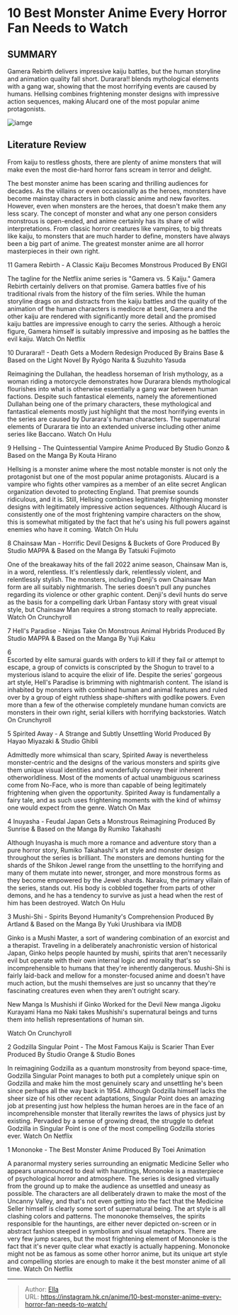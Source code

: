# 10 Best Monster Anime Every Horror Fan Needs to Watch


## SUMMARY 


 Gamera Rebirth delivers impressive kaiju battles, but the human storyline and animation quality fall short. 
 Durarara!! blends mythological elements with a gang war, showing that the most horrifying events are caused by humans. 
 Hellsing combines frightening monster designs with impressive action sequences, making Alucard one of the most popular anime protagonists. 

![iamge](https://static1.srcdn.com/wordpress/wp-content/uploads/2023/09/10-best-monster-anime-every-horror-fan-needs-to-watch-before-halloween.jpg)

## Literature Review

From kaiju to restless ghosts, there are plenty of anime monsters that will make even the most die-hard horror fans scream in terror and delight.




The best monster anime has been scaring and thrilling audiences for decades. As the villains or even occasionally as the heroes, monsters have become mainstay characters in both classic anime and new favorites. However, even when monsters are the heroes, that doesn&#39;t make them any less scary.
The concept of monster and what any one person considers monstrous is open-ended, and anime certainly has its share of wild interpretations. From classic horror creatures like vampires, to big threats like kaiju, to monsters that are much harder to define, monsters have always been a big part of anime. The greatest monster anime are all horror masterpieces in their own right.









 








 11  Gamera Rebirth - A Classic Kaiju Becomes Monstrous 
Produced By ENGI
        

The tagline for the Netflix anime series is &#34;Gamera vs. 5 Kaiju.&#34; Gamera Rebirth certainly delivers on that promise. Gamera battles five of his traditional rivals from the history of the film series. While the human storyline drags on and distracts from the kaiju battles and the quality of the animation of the human characters is mediocre at best, Gamera and the other kaiju are rendered with significantly more detail and the promised kaiju battles are impressive enough to carry the series. Although a heroic figure, Gamera himself is suitably impressive and imposing as he battles the evil kaiju.
Watch On Netflix





 10  Durarara!! - Death Gets a Modern Redesign 
Produced By Brains Base &amp; Based on the Light Novel By Ryōgo Narita &amp; Suzuhito Yasuda
        

Reimagining the Dullahan, the headless horseman of Irish mythology, as a woman riding a motorcycle demonstrates how Durarara blends mythological flourishes into what is otherwise essentially a gang war between human factions. Despite such fantastical elements, namely the aforementioned Dullahan being one of the primary characters, these mythological and fantastical elements mostly just highlight that the most horrifying events in the series are caused by Durarara&#39;s human characters. The supernatural elements of Durarara tie into an extended universe including other anime series like Baccano.
Watch On Hulu





 9  Hellsing - The Quintessential Vampire Anime 
Produced By Studio Gonzo &amp; Based on the Manga By Kouta Hirano
        

Hellsing is a monster anime where the most notable monster is not only the protagonist but one of the most popular anime protagonists. Alucard is a vampire who fights other vampires as a member of an elite secret Anglican organization devoted to protecting England. That premise sounds ridiculous, and it is. Still, Hellsing combines legitimately frightening monster designs with legitimately impressive action sequences. Although Alucard is consistently one of the most frightening vampire characters on the show, this is somewhat mitigated by the fact that he&#39;s using his full powers against enemies who have it coming.
Watch On Hulu





 8  Chainsaw Man - Horrific Devil Designs &amp; Buckets of Gore 
Produced By Studio MAPPA &amp; Based on the Manga By Tatsuki Fujimoto


 







One of the breakaway hits of the fall 2022 anime season, Chainsaw Man is, in a word, relentless. It&#39;s relentlessly dark, relentlessly violent, and relentlessly stylish. The monsters, including Denji&#39;s own Chainsaw Man form are all suitably nightmarish. The series doesn&#39;t pull any punches regarding its violence or other graphic content. Denji&#39;s devil hunts do serve as the basis for a compelling dark Urban Fantasy story with great visual style, but Chainsaw Man requires a strong stomach to really appreciate.
Watch On Crunchyroll





 7  Hell&#39;s Paradise - Ninjas Take On Monstrous Animal Hybrids 
Produced By Studio MAPPA &amp; Based on the Manga By Yuji Kaku





 6   
Escorted by elite samurai guards with orders to kill if they fail or attempt to escape, a group of convicts is conscripted by the Shogun to travel to a mysterious island to acquire the elixir of life. Despite the series&#39; gorgeous art style, Hell&#39;s Paradise is brimming with nightmarish content. The island is inhabited by monsters with combined human and animal features and ruled over by a group of eight ruthless shape-shifters with godlike powers. Even more than a few of the otherwise completely mundane human convicts are monsters in their own right, serial killers with horrifying backstories.
Watch On Crunchyroll





 5  Spirited Away - A Strange and Subtly Unsettling World 
Produced By Hayao Miyazaki &amp; Studio Ghibli


 







Admittedly more whimsical than scary, Spirited Away is nevertheless monster-centric and the designs of the various monsters and spirits give them unique visual identities and wonderfully convey their inherent otherworldliness. Most of the moments of actual unambiguous scariness come from No-Face, who is more than capable of being legitimately frightening when given the opportunity. Spirited Away is fundamentally a fairy tale, and as such uses frightening moments with the kind of whimsy one would expect from the genre.
Watch On Max





 4  Inuyasha - Feudal Japan Gets a Monstrous Reimagining 
Produced By Sunrise &amp; Based on the Manga By Rumiko Takahashi


 







Although Inuyasha is much more a romance and adventure story than a pure horror story, Rumiko Takahashi&#39;s art style and monster design throughout the series is brilliant. The monsters are demons hunting for the shards of the Shikon Jewel range from the unsettling to the horrifying and many of them mutate into newer, stronger, and more monstrous forms as they become empowered by the Jewel shards. Naraku, the primary villain of the series, stands out. His body is cobbled together from parts of other demons, and he has a tendency to survive as just a head when the rest of him has been destroyed.
Watch On Hulu





 3  Mushi-Shi - Spirits Beyond Humanity&#39;s Comprehension 
Produced By Artland &amp; Based on the Manga By Yuki Urushibara
       via IMDB  

Ginko is a Mushi Master, a sort of wandering combination of an exorcist and a therapist. Traveling in a deliberately anachronistic version of historical Japan, Ginko helps people haunted by mushi, spirits that aren&#39;t necessarily evil but operate with their own internal logic and morality that&#39;s so incomprehensible to humans that they&#39;re inherently dangerous. Mushi-Shi is fairly laid-back and mellow for a monster-focused anime and doesn&#39;t have much action, but the mushi themselves are just so uncanny that they&#39;re fascinating creatures even when they aren&#39;t outright scary.
            
 
 New Manga Is Mushishi if Ginko Worked for the Devil 
New manga Jigoku Kurayami Hana mo Naki takes Mushishi&#39;s supernatural beings and turns them into hellish representations of human sin.



Watch On Crunchyroll





 2  Godzilla Singular Point - The Most Famous Kaiju is Scarier Than Ever 
Produced By Studio Orange &amp; Studio Bones
        

In reimagining Godzilla as a quantum monstrosity from beyond space-time, Godzilla Singular Point manages to both put a completely unique spin on Godzilla and make him the most genuinely scary and unsettling he&#39;s been since perhaps all the way back in 1954.
Although Godzilla himself lacks the sheer size of his other recent adaptations, Singular Point does an amazing job at presenting just how helpless the human heroes are in the face of an incomprehensible monster that literally rewrites the laws of physics just by existing. Pervaded by a sense of growing dread, the struggle to defeat Godzilla in Singular Point is one of the most compelling Godzilla stories ever.
Watch On Netflix





 1  Mononoke - The Best Monster Anime 
Produced By Toei Animation
        

A paranormal mystery series surrounding an enigmatic Medicine Seller who appears unannounced to deal with hauntings, Mononoke is a masterpiece of psychological horror and atmosphere. The series is designed virtually from the ground up to make the audience as unsettled and uneasy as possible. The characters are all deliberately drawn to make the most of the Uncanny Valley, and that&#39;s not even getting into the fact that the Medicine Seller himself is clearly some sort of supernatural being.
The art style is all clashing colors and patterns. The mononoke themselves, the spirits responsible for the hauntings, are either never depicted on-screen or in abstract fashion steeped in symbolism and visual metaphors. There are very few jump scares, but the most frightening element of Mononoke is the fact that it&#39;s never quite clear what exactly is actually happening. Mononoke might not be as famous as some other horror anime, but its unique art style and compelling stories are enough to make it the best monster anime of all time.
Watch On Netflix

---

> Author: [Ella](https://instagram.hk.cn/)  
> URL: https://instagram.hk.cn/anime/10-best-monster-anime-every-horror-fan-needs-to-watch/  

